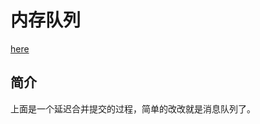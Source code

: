 # 内存队列

[here](https://github.com/oszn/Y2023/blob/main/%E5%BA%93%E5%AD%98%E7%B3%BB%E7%BB%9F/%E5%86%85%E5%AD%98%E9%98%9F%E5%88%97%E8%AF%B7%E6%B1%82.md)



## 简介

上面是一个延迟合并提交的过程，简单的改改就是消息队列了。